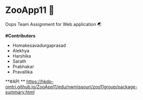 # ZooApp11 :file_folder:
Oops Team Assignment for Web application :earth_asia:

**#Contributors**
* Homakesavadurgaprasad 
* Alekhya 
* Harshika 
* Sarath 
* Prabhakar
* Pravallika


**#API **
<https://hkdp-omtri.github.io/ZooApp11/edu/nwmissouri/zoo11group/package-summary.html>
